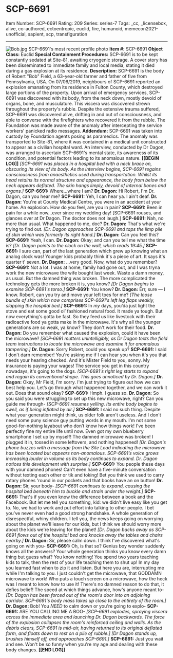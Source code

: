 # SCP-6691
Item Number: SCP-6691
Rating: 209
Series: series-7
Tags: _cc, _licensebox, alive, co-authored, ectoentropic, euclid, fire, humanoid, memecon2021-unofficial, sapient, scp, transfiguration

---

![Bob.jpg](https://scp-wiki.wdfiles.com/local--files/scp-6691/Bob.jpg)
SCP-6691's most recent profile photo
**Item #:** SCP-6691
**Object Class:** Euclid
**Special Containment Procedures:** SCP-6691 is to be kept constantly sedated at Site-81, awaiting cryogenic storage. A cover story has been disseminated to immediate family and local media, stating it died during a gas explosion at its residence.
**Description:** SCP-6691 is the body of Robert "Bob" Field, a 63-year-old farmer and father of five from Pennsylvania, USA. On 07/06/2019, neighbours of SCP-6691 reported an explosion emanating from its residence in Fulton County, which destroyed large portions of the property.
Upon arrival of emergency services, SCP-6691 was discovered with its body, from the neck down, mostly devoid of organs, bone, and musculature. This viscera was discovered strewn throughout the property's rubble. Despite the extensive trauma suffered, SCP-6691 was discovered alive, drifting in and out of consciousness, and able to converse with the firefighters who recovered it from the rubble. The Foundation was made aware of the anomaly after intercepting the service workers' panicked radio messages.
**Addendum:**
SCP-6691 was taken into custody by Foundation agents posing as paramedics. The anomaly was transported to Site-81, where it was contained in a medical unit constructed to appear as a civilian hospital ward. An interview, conducted by Dr Dagon, was arranged to ascertain SCP-6691's mental state, its awareness of its condition, and potential factors leading to its anomalous nature.
**[[BEGIN LOG]]**
_[SCP-6691 was placed in a hospital bed with a neck brace on, obscuring its view of its body. As the interview begins, SCP-6691 regains consciousness from anaesthetics used during transportation. Whilst its head retains its normal structure and appearance, the body from below the neck appears deflated. The skin hangs limply, devoid of internal bones and organs.]_
**SCP-6691:** Where…where I am?
**Dr. Dagon:** Hi Robert, I'm Dr. Dagon, can you hear me?
**SCP-6691:** Yeh, I can hear ya. I ain't deaf.
**Dr. Dagon:** You're at County Medical Centre, you were in an accident at your home. An explosion. How do you feel, are you in pain?
**SCP-6691:** Been in pain for a while now…ever since my wedding day!
[SCP-6691 rouses, and glances over at Dr Dagon. The doctor does not laugh.]
**SCP-6691:** Nah, no more than usual. What happened to me, doc?
**Dr. Dagon:** That's what we're trying to find out.
_[Dr. Dagon approaches SCP-6691 and taps the limp pile of skin which was formerly its right hand.]_
**Dr. Dagon:** Can you feel this?
**SCP-6691:** Yeah, I can.
**Dr. Dagon:** Okay; and can you tell me what the time is?
_[Dr. Dagon points to the clock on the wall, which reads 19:45.]_
**SCP-6691:** I sure can, part of the last generation which grew up knowing what an analog clock was! Younger kids probably think it's a piece of art. It says it's quarter t' seven.
**Dr. Dagon:** …very good. Now, what do you remember?
**SCP-6691:** Not a lot. I was at home, family had gone out, and I was tryna work the new microwave the wife bought last week. Waste a damn money, as usual. But the damned thing was broken. The more complicated the technology gets the more broken it is, you know?
_[Dr Dagon begins to examine SCP-6691's torso.]_
**SCP-6691:** You know?
**Dr. Dagon:** Err, sure — I know. Robert, can you try and move your left toes for me?
_[The loose bundle of skin which now comprises SCP-6691's left leg flaps weakly, slapping the hospital bed.]_
**SCP-6691:** In _my_ days, you’da just light the stove and eat some good ol’ fashioned natural food. It made ya tough. But now everything's gotta be fast. So they feed us like livestock with their radioactive food ya gotta make in the microwave. It's why all the younger generations are so weak, ya know? They don't work for their food.
**Dr. Dagon:** Do you remember what caused the explosion, could it have been the microwave?
_[SCP-6691 mutters unintelligibly, as Dr Dagon texts the field team instructions to locate the microwave and examine it for anomalous tampering.]_
**Dr. Dagon:** Sorry Robert, could you speak up?
**SCP-6691:** I said I don't darn remember! You're asking me if I can hear you when it's you that needs your hearing checked. And it's Mister Field to you, sonny. My insurance is paying your wages! The service you get in this country nowadays, it's going to the dogs.
_[SCP-6691's right leg starts to expand and regain its conventional shape. This goes unnoticed by Dr. Dagon.]_
**Dr. Dagon:** Okay, Mr Field, I'm sorry. I'm just trying to figure out how we can best help you. Let’s go through what happened together, and we can work it out. Does that sound okay?
**SCP-6691:** Hmph. I guess so.
**Dr. Dagon:** So you said you were struggling to set up this new microwave, right? Can you guide me through-
_[SCP-6691 resumes yelling. Its entire body begins to swell, as if being inflated by air.]_
**SCP-6691:** I said no such thing. Despite what your generation might think, us older folk aren't useless. And I don't need some puny science guy putting words in my mouth. I'm not some good-for-nothing layabout who don’t know how things work! I've been perfectly fine my entire life until now. Even got my own blueberry smartphone I set up by myself! The damned microwave was broken! I plugged it in, tossed in some leftovers, and nothing happened!
_[Dr. Dagon's phone buzzes with a message from the Site Lead indicating the microwave has been located but appears non-anomalous. SCP-6691’s voice grows increasing louder in volume as its body continues to expand. Dr. Dagon notices this development with surprise.]_
**SCP-6691:** You people these days with your damned phones! Can't even have a five-minute conversation without texting each other or tik and toking! Bet you think we used to carry rotary phones 'round in our pockets and that books have an on button!
**Dr. Dagon:** Sir, your body-
_[SCP-6691 continues to expand, causing the hospital bed beneath him to buckle and strain under the weight.]_
**SCP-6691:** That's if you even know the difference between a book and the Facebook. But let me tell you something, kid: we didn't live easy like you get to. No, we had to work and put effort into talking to other people. I bet you've never even had a good strong handshake. A whole generation of disrespectful, whiny children. I tell you, the news keeps going on worrying about the planet we'll leave for our kids, but I think we should worry more about the kids we're leaving for the planet!
_[Dr. Dagon backs away as SCP-6691 flows out of the hospital bed and knocks away the tables and chairs nearby.]_
**Dr. Dagon:** Sir, please calm down. I think I've discovered what's going on with you-
**SCP-6691:** Oh, is that so? Genius boy wonder suddenly knows all the answers? Your whole generation thinks you know every damn thing but guess what? You know nothing! You spend two years teaching kids to talk, then the rest of your life teaching them to shut up! In my day you learned fast when to zip it and listen. But here you are, interrupting me while I'm talking to you. I just couldn't get the microwave, that GODDAMN microwave to work! Who puts a touch screen on a microwave, how the heck was I meant to know how to use it! There's no damned reason to do that, it defies belief! The speed at which things advance, how's anyone meant to-
_[Dr. Dagon has been forced out of the room's door into an adjoining corridor. SCP-6691's body mass takes up close to the entirety of the room.]_
**Dr. Dagon:** Bob! You _NEED_ to calm down or you're going to explo-
**SCP-6691:** ARE YOU CALLING ME A BOO-
_[SCP-6691 explodes, spraying viscera across the immediate area and launching Dr. Dagon backwards. The force of the explosion collapses the room's reinforced ceiling and walls. As the debris clears, SCP-6691 is mid-air, having returned to its original deflated form, and floats down to rest on a pile of rubble.]_
_[Dr Dagon stands up, brushes himself off, and approaches SCP-6691.]_
**SCP-6691:** Just you wait and see. Won't be so funny when you're my age and dealing with these body changes.
**[[END LOG]]**